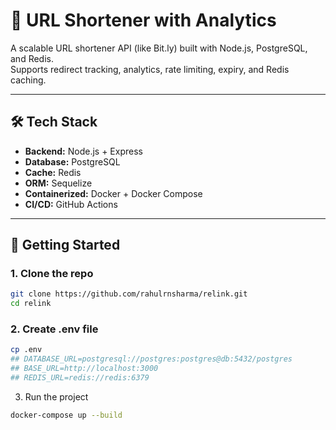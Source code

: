 # 🔗 URL Shortener with Analytics

A scalable URL shortener API (like Bit.ly) built with Node.js, PostgreSQL, and Redis.  
Supports redirect tracking, analytics, rate limiting, expiry, and Redis caching.

---

## 🛠 Tech Stack

- **Backend:** Node.js + Express
- **Database:** PostgreSQL
- **Cache:** Redis
- **ORM:** Sequelize
- **Containerized:** Docker + Docker Compose
- **CI/CD:** GitHub Actions

---

## 🚀 Getting Started

### 1. Clone the repo

```bash
git clone https://github.com/rahulrnsharma/relink.git
cd relink
```

### 2. Create .env file

```bash
cp .env
## DATABASE_URL=postgresql://postgres:postgres@db:5432/postgres
## BASE_URL=http://localhost:3000
## REDIS_URL=redis://redis:6379
```

3. Run the project
```bash
docker-compose up --build
```

